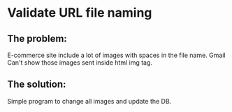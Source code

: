 # Validate URL file naming
## The problem: 
E-commerce site include a lot of images with spaces in the file name. 
Gmail Can't show those images sent inside html img tag. 
## The solution:
Simple program to change all images and update the DB.

